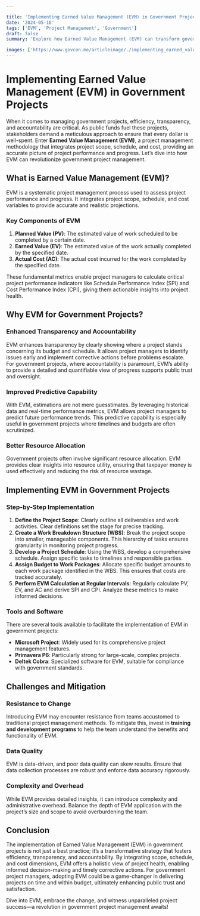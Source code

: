 ```yaml
---

title: 'Implementing Earned Value Management (EVM) in Government Projects'
date: '2024-05-16'
tags: ['EVM', 'Project Management', 'Government']
draft: false
summary: 'Explore how Earned Value Management (EVM) can transform government projects, boost efficiency, transparency, and deliver value on time and within budget.'

images: ['https://www.govcon.me/articleimage/./implementing_earned_value_management_evm_in_government_projects.webp']
---
```


# Implementing Earned Value Management (EVM) in Government Projects

When it comes to managing government projects, efficiency, transparency, and accountability are critical. As public funds fuel these projects, stakeholders demand a meticulous approach to ensure that every dollar is well-spent. Enter **Earned Value Management (EVM)**, a project management methodology that integrates project scope, schedule, and cost, providing an accurate picture of project performance and progress. Let’s dive into how EVM can revolutionize government project management.

## What is Earned Value Management (EVM)?

EVM is a systematic project management process used to assess project performance and progress. It integrates project scope, schedule, and cost variables to provide accurate and realistic projections.

### Key Components of EVM

1. **Planned Value (PV)**: The estimated value of work scheduled to be completed by a certain date.
2. **Earned Value (EV)**: The estimated value of the work actually completed by the specified date.
3. **Actual Cost (AC)**: The actual cost incurred for the work completed by the specified date.

These fundamental metrics enable project managers to calculate critical project performance indicators like Schedule Performance Index (SPI) and Cost Performance Index (CPI), giving them actionable insights into project health.

## Why EVM for Government Projects?

### Enhanced Transparency and Accountability

EVM enhances transparency by clearly showing where a project stands concerning its budget and schedule. It allows project managers to identify issues early and implement corrective actions before problems escalate. For government projects, where accountability is paramount, EVM’s ability to provide a detailed and quantifiable view of progress supports public trust and oversight.

### Improved Predictive Capability

With EVM, estimations are not mere guesstimates. By leveraging historical data and real-time performance metrics, EVM allows project managers to predict future performance trends. This predictive capability is especially useful in government projects where timelines and budgets are often scrutinized.

### Better Resource Allocation

Government projects often involve significant resource allocation. EVM provides clear insights into resource utility, ensuring that taxpayer money is used effectively and reducing the risk of resource wastage.

## Implementing EVM in Government Projects

### Step-by-Step Implementation

1. **Define the Project Scope**: Clearly outline all deliverables and work activities. Clear definitions set the stage for precise tracking.
2. **Create a Work Breakdown Structure (WBS)**: Break the project scope into smaller, manageable components. This hierarchy of tasks ensures granularity in monitoring project progress.
3. **Develop a Project Schedule**: Using the WBS, develop a comprehensive schedule. Assign specific tasks to timelines and responsible parties.
4. **Assign Budget to Work Packages**: Allocate specific budget amounts to each work package identified in the WBS. This ensures that costs are tracked accurately.
5. **Perform EVM Calculation at Regular Intervals**: Regularly calculate PV, EV, and AC and derive SPI and CPI. Analyze these metrics to make informed decisions.

### Tools and Software

There are several tools available to facilitate the implementation of EVM in government projects:

- **Microsoft Project**: Widely used for its comprehensive project management features.
- **Primavera P6**: Particularly strong for large-scale, complex projects.
- **Deltek Cobra**: Specialized software for EVM, suitable for compliance with government standards.

## Challenges and Mitigation

### Resistance to Change

Introducing EVM may encounter resistance from teams accustomed to traditional project management methods. To mitigate this, invest in **training and development programs** to help the team understand the benefits and functionality of EVM.

### Data Quality

EVM is data-driven, and poor data quality can skew results. Ensure that data collection processes are robust and enforce data accuracy rigorously.

### Complexity and Overhead

While EVM provides detailed insights, it can introduce complexity and administrative overhead. Balance the depth of EVM application with the project’s size and scope to avoid overburdening the team.

## Conclusion

The implementation of Earned Value Management (EVM) in government projects is not just a best practice; it’s a transformative strategy that fosters efficiency, transparency, and accountability. By integrating scope, schedule, and cost dimensions, EVM offers a holistic view of project health, enabling informed decision-making and timely corrective actions. For government project managers, adopting EVM could be a game-changer in delivering projects on time and within budget, ultimately enhancing public trust and satisfaction.

Dive into EVM, embrace the change, and witness unparalleled project success—a revolution in government project management awaits!